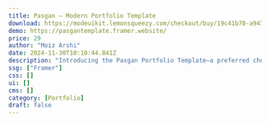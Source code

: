 ```yaml
---
title: Pasgan — Modern Portfolio Template
download: https://modeuikit.lemonsqueezy.com/checkout/buy/19c41b70-a947-4ba5-9ab2-d210c6e462cb
demo: https://pasgantemplate.framer.website/
price: 29
author: "Moiz Arshi"
date: 2024-11-30T10:10:44.841Z
description: "Introducing the Pasgan Portfolio Template—a preferred choice for building a striking online portfolio. With its modern design, this template allows for easy customization of sections to showcase personal achievements, skills, and projects."
ssg: ["Framer"]
css: []
ui: []
cms: []
category: [Portfolio]
draft: false
---
```

